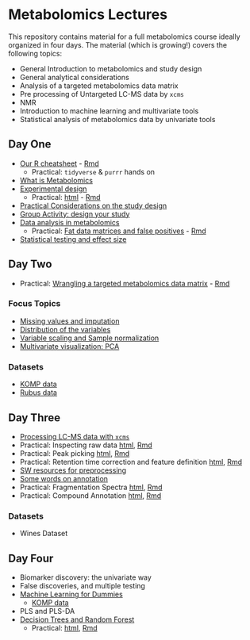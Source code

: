 # Metabolomics Lectures

This repository contains material for a full metabolomics course ideally organized in four days.
The material (which is growing!) covers the following topics:

* General Introduction to metabolomics and study design
* General analytical considerations
* Analysis of a targeted metabolomics data matrix
* Pre processing of Untargeted LC-MS data by `xcms`
* NMR
* Introduction to machine learning and multivariate tools
* Statistical analysis of metabolomics data by univariate tools


## Day One

* [Our R cheatsheet](Day1/Our_R_cheatsheet.html) - [Rmd](Day1/Our_R_cheatsheet.Rmd)
    - Practical: `tidyverse` & `purrr` hands on
* [What is Metabolomics](Day1/Metabolomics.html)
* [Experimental design](Day1/experimental_design.html )
    - Practical: [html](Day1/stratified_random_sampling.html) - [Rmd](Day1/stratified_random_sampling.Rmd)
* [Practical Considerations on the study design](Day1/practical_considerations.html)
* [Group Activity: design your study](Day1/Group_activity_study_design.html)
* [Data analysis in metabolomics](Day1/Metabolomics_data_matrix.html)
    - Practical: [Fat data matrices and false positives](Day1/False_Positives.html) - [Rmd](Day1/False_Positives.Rmd) 
* [Statistical testing and effect size](Day1/statisticaltesting_and_effectsize.html)

## Day Two

* Practical: [Wrangling a targeted metabolomics data matrix](Day2/wrangling_targeted_DM.html) -  [Rmd](Day2/wrangling_targeted_DM.Rmd)

### Focus Topics
* [Missing values and imputation](Day2/MissingValues.html)
* [Distribution of the variables](Day2/Variable_distribution.html)
* [Variable scaling and Sample normalization](Day2/Scaling_and_normalization.html)
* [Multivariate visualization: PCA](Day2/PCA.html)

### Datasets
* [KOMP data](Day2/KOMP_data_targeted.RData)
* [Rubus data](Day2/rubus_targeted.csv)

## Day Three

* [Processing LC-MS data with `xcms`](Day3/processing_LC_MS.html)
* Practical: Inspecting raw data [html](Day3/Inspecting_raw_data.html), [Rmd](Day3/Inspecting_raw_data.Rmd)
* Practical: Peak picking [html](Day3/peak_picking.html), [Rmd](Day3/peak_picking.Rmd)
* Practical: Retention time correction and feature definition [html](Day3/rt_corr_feat_def.html), [Rmd](Day3/rt_corr_feat_def.Rmd)
* [SW resources for preprocessing](Day3/software_resources_for_preprocessing.html)
* [Some words on annotation](Day3/annotation.html)
* Practical: Fragmentation Spectra [html](Day3/fragmentation_spectra.html), [Rmd](Day3/fragmentation_spectra.Rmd)
* Practical: Compound Annotation [html](Day3/annotation_exercise.html), [Rmd](Day3/annotation_exercise.Rmd)  

### Datasets

* Wines Dataset

## Day Four

* Biomarker discovery: the univariate way
* False discoveries, and multiple testing
* [Machine Learning for Dummies](Day4/ML_intro.html)
  * [KOMP data](Day2/KOMP_data_targeted.RData)
* PLS and PLS-DA
* [Decision Trees and Random Forest](Day4/Decision_Trees_and_RandomForest.html)
  * Practical: [html](Day4/Random_Forest_in_practice.html), [Rmd](Day4/Random_Forest_in_practice.Rmd)



